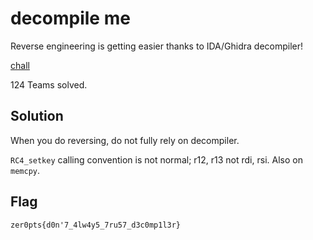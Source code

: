 # decompile me

Reverse engineering is getting easier thanks to IDA/Ghidra decompiler!

[chall](./chall)

124 Teams solved.

## Solution

When you do reversing, do not fully rely on decompiler.

`RC4_setkey` calling convention is not normal; r12, r13 not rdi, rsi. Also on `memcpy`.

## Flag

`zer0pts{d0n'7_4lw4y5_7ru57_d3c0mp1l3r}`